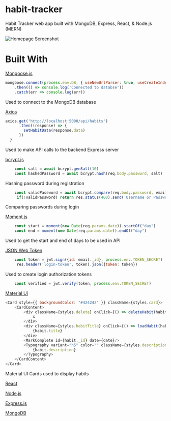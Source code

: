 # habit-tracker
Habit Tracker web app built with MongoDB, Express, React, &amp; Node.js (MERN)

![Homepage Screenshot](https://i.imgur.com/mpaJGqJ.png)

# Built With

[Mongoose.js](https://mongoosejs.com)

``` javascript
mongoose.connect(process.env.DB, { useNewUrlParser: true, useCreateIndex: true, useUnifiedTopology: true})
    .then(() => console.log('Connected to databse'))
    .catch(err => console.log(err))
```

Used to connect to the MongoDB database

[Axios](https://github.com/axios/axios)

``` javascript
axios.get('http://localhost:5000/api/habits')
      .then((response) => {
        setHabitData(response.data)
      })
  }
```

Used to make API calls to the backend Express server

[bcrypt.js](https://github.com/dcodeIO/bcrypt.js)

``` javascript
    const salt = await bcrypt.genSalt(10)
    const hashedPassword = await bcrypt.hash(req.body.password, salt)
```
Hashing password during registration

``` javascript
    const validPassword = await bcrypt.compare(req.body.password, email.password)
     if(!validPassword) return res.status(400).send('Username or Password is incorrect') 
```

Comparing passwords during login

[Moment.js](https://momentjs.com)

``` javascript
    const start = moment(new Date(req.params.date)).startOf("day")
    const end = moment(new Date(req.params.date)).endOf("day")
```
Used to get the start and end of days to be used in API

[JSON Web Token](https://jwt.io)

``` javascript
    const token = jwt.sign({id: email._id}, process.env.TOKEN_SECRET)
     res.header('login-token', token).json({token: token})
```
Used to create login authorization tokens

``` javascript
    const verified = jwt.verify(token, process.env.TOKEN_SECRET)
```

[Material Ui](https://material-ui.com)

``` javascript
<Card style={{ backgroundColor: "#424242" }} className={styles.card}>
    <CardContent>
        <div className={styles.delete} onClick={() => deleteHabit(habit._id)}>
            x
        </div>
        <div className={styles.habitTitle} onClick={() => loadHabit(habit._id)}>
            {habit.title}
        </div>
        <MarkComplete id={habit._id} date={date}/>
        <Typography variant="h5" color="" className={styles.description} onClick={() => loadHabit(habit._id)}>
            {habit.description}
        </Typography>
    </CardContent>
</Card>
```

Material UI Cards used to display habits

[React](https://reactjs.org)

[Node.js](https://nodejs.org/en/)

[Express.js](https://expressjs.com)

[MongoDB](https://www.mongodb.com)


